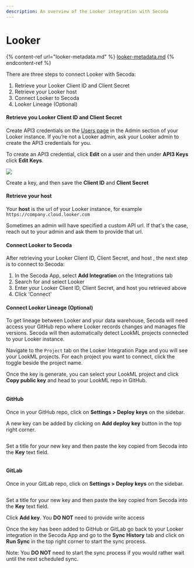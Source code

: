 ```yaml
---
description: An overview of the Looker integration with Secoda
---
```


# Looker

{% content-ref url="looker-metadata.md" %}
[looker-metadata.md](looker-metadata.md)
{% endcontent-ref %}

There are three steps to connect Looker with Secoda:

1. Retrieve your Looker Client ID and Client Secret
2. Retrieve your Looker host
3. Connect Looker to Secoda
4. Looker Lineage (Optional)

#### **Retrieve you Looker Client ID and Client Secret** <a href="#h_fe76e01a02" id="h_fe76e01a02"></a>

Create API3 credentials on the [Users page](https://docs.looker.com/admin-options/settings/users) in the Admin section of your Looker instance. If you’re not a Looker admin, ask your Looker admin to create the API3 credentials for you.

To create an API3 credential, click **Edit** on a user and then under **API3 Keys** click **Edit Keys**.

![](https://downloads.intercomcdn.com/i/o/378332385/8e16211840f3aa4d3a3aade6/Screen+Shot+2021-08-19+at+10.45.42+PM.png)

Create a key, and then save the **Client ID** and **Client Secret**

#### **Retrieve your host** <a href="#h_75eb18a905" id="h_75eb18a905"></a>

Your **host** is the url of your Looker instance, for example `https://company.cloud.looker.com`

Sometimes an admin will have specified a custom API url. If that's the case, reach out to your admin and ask them to provide that url.

#### **Connect Looker to Secoda** <a href="#h_f136e3163c" id="h_f136e3163c"></a>

After retrieving your Looker Client ID, Client Secret, and host , the next step is to connect to Secoda:

1. In the Secoda App, select **Add Integration** on the Integrations tab
2. Search for and select Looker
3. Enter your Looker Client ID, Client Secret, and host you retrieved above
4. Click 'Connect'

#### Connect Looker Lineage (Optional) <a href="#h_306dadb3b4" id="h_306dadb3b4"></a>

To get lineage between Looker and your data warehouse, Secoda will need access your GitHub repo where Looker records changes and manages file versions. Secoda will then automatically detect LookML projects connected to your Looker instance.

Navigate to the `Project` tab on the Looker Integration Page and you will see your LookML projects. For each project you want to connect, click the toggle beside the project name.

Once the key is generate, you can select your LookML project and click **Copy public key** and head to your LookML repo in GitHub.

<figure><img src="https://secoda-public-media-assets.s3.amazonaws.com/c094befb-07ec-4528-8734-914d4366bcb3.png" alt=""><figcaption></figcaption></figure>

#### GitHub

Once in your GitHub repo, click on **Settings > Deploy keys** on the sidebar.

A new key can be added by clicking on **Add deploy key** button in the top right corner.

<figure><img src="https://secoda-public-media-assets.s3.amazonaws.com/3a8f9c54-6990-4294-bfc2-39cc30f9c853.png" alt=""><figcaption></figcaption></figure>

Set a title for your new key and then paste the key copied from Secoda into the **Key** text field.

<figure><img src="https://secoda-public-media-assets.s3.amazonaws.com/84c58a1a-60ca-48e7-ad0e-2c8a12cb7694.png" alt=""><figcaption></figcaption></figure>

#### GitLab

Once in your GitLab repo, click on **Settings > Deploy keys** on the sidebar.

<figure><img src="https://secoda-public-media-assets.s3.amazonaws.com/2999382b-e864-4bc8-9316-7d0ad8f39cb7.png" alt=""><figcaption></figcaption></figure>

Set a title for your new key and then paste the key copied from Secoda into the **Key** text field.

Click **Add key**. You **DO NOT** need to provide write access

Once the key has been added to GitHub or GitLab go back to your Looker integration in the Secoda App and go to the **Sync History** tab and click on **Run Sync** in the top right corner to start the sync process.

Note: You **DO NOT** need to start the sync process if you would rather wait until the next scheduled sync.
